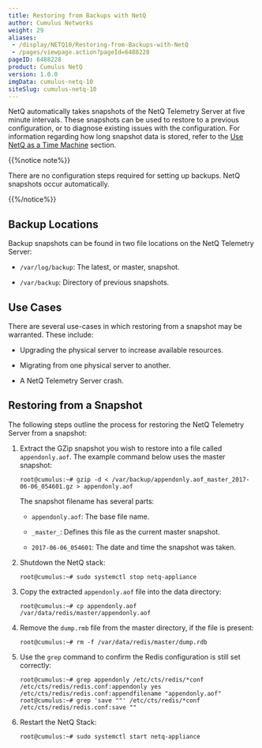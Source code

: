 ```yaml
---
title: Restoring from Backups with NetQ
author: Cumulus Networks
weight: 29
aliases:
 - /display/NETQ10/Restoring-from-Backups-with-NetQ
 - /pages/viewpage.action?pageId=6488228
pageID: 6488228
product: Cumulus NetQ
version: 1.0.0
imgData: cumulus-netq-10
siteSlug: cumulus-netq-10
---
```

NetQ automatically takes snapshots of the NetQ Telemetry Server at five
minute intervals. These snapshots can be used to restore to a previous
configuration, or to diagnose existing issues with the configuration.
For information regarding how long snapshot data is stored, refer to the
[Use NetQ as a Time Machine](/cumulus-netq/Cumulus-NetQ-CLI-User-Guide/Resolve-Issues/Methods-for-Diagnosing-Network-Issues/#span-id-src-12321056-methodsfordiagnosingnetworkissues-time-machine-class-confluence-anchor-link-span-span-use-netq-as-a-time-machine-span)
section.

{{%notice note%}}

There are no configuration steps required for setting up backups. NetQ
snapshots occur automatically.

{{%/notice%}}

## <span>Backup Locations</span>

Backup snapshots can be found in two file locations on the NetQ
Telemetry Server:

  - `/var/log/backup`: The latest, or master, snapshot.

  - `/var/backup`: Directory of previous snapshots.

## <span>Use Cases</span>

There are several use-cases in which restoring from a snapshot may be
warranted. These include:

  - Upgrading the physical server to increase available resources.

  - Migrating from one physical server to another.

  - A NetQ Telemetry Server crash.

## <span>Restoring from a Snapshot</span>

The following steps outline the process for restoring the NetQ Telemetry
Server from a snapshot:

1.  Extract the GZip snapshot you wish to restore into a file called
    `appendonly.aof`. The example command below uses the master
    snapshot:

        root@cumulus:~# gzip -d < /var/backup/appendonly.aof_master_2017-06-06_054601.gz > appendonly.aof

    The snapshot filename has several parts:

      - `appendonly.aof`: The base file name.

      - `_master_`: Defines this file as the current master snapshot.

      - `2017-06-06_054601`: The date and time the snapshot was taken.

2.  Shutdown the NetQ stack:

        root@cumulus:~# sudo systemctl stop netq-appliance

3.  Copy the extracted `appendonly.aof` file into the data directory:

        root@cumulus:~# cp appendonly.aof /var/data/redis/master/appendonly.aof

4.  Remove the `dump.rmb` file from the master directory, if the file is
    present:

        root@cumulus:~# rm -f /var/data/redis/master/dump.rdb

5.  Use the `grep` command to confirm the Redis configuration is still
    set correctly:

        root@cumulus:~# grep appendonly /etc/cts/redis/*conf
        /etc/cts/redis/redis.conf:appendonly yes
        /etc/cts/redis/redis.conf:appendfilename "appendonly.aof"
        root@cumulus:~# grep 'save ""' /etc/cts/redis/*conf
        /etc/cts/redis/redis.conf:save ""

6.  Restart the NetQ Stack:

        root@cumulus:~# sudo systemctl start netq-appliance

<article id="html-search-results" class="ht-content" style="display: none;">

</article>

<footer id="ht-footer">

</footer>

<script src="js/lunr.js"></script>

<script src="js/lunr-extras.js"></script>

<script src="assets/js/scroll-search.js"></script>

